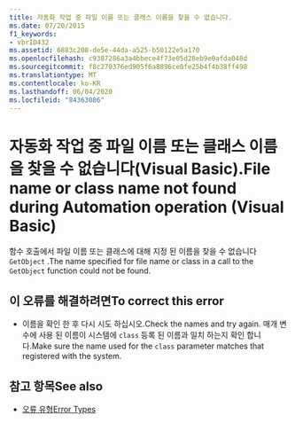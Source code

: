 ```yaml
---
title: 자동화 작업 중 파일 이름 또는 클래스 이름을 찾을 수 없습니다.
ms.date: 07/20/2015
f1_keywords:
- vbrID432
ms.assetid: 6883c208-de5e-44da-a525-b50122e5a170
ms.openlocfilehash: c9387286a3a4bbece4f73e05d28eb9e0afda048d
ms.sourcegitcommit: f8c270376ed905f6a8896ce0fe25b4f4b38ff498
ms.translationtype: MT
ms.contentlocale: ko-KR
ms.lasthandoff: 06/04/2020
ms.locfileid: "84363086"
---
```

# <a name="file-name-or-class-name-not-found-during-automation-operation-visual-basic"></a><span data-ttu-id="1edc6-102">자동화 작업 중 파일 이름 또는 클래스 이름을 찾을 수 없습니다(Visual Basic).</span><span class="sxs-lookup"><span data-stu-id="1edc6-102">File name or class name not found during Automation operation (Visual Basic)</span></span>
<span data-ttu-id="1edc6-103">함수 호출에서 파일 이름 또는 클래스에 대해 지정 된 이름을 찾을 수 없습니다 `GetObject` .</span><span class="sxs-lookup"><span data-stu-id="1edc6-103">The name specified for file name or class in a call to the `GetObject` function could not be found.</span></span>  
  
## <a name="to-correct-this-error"></a><span data-ttu-id="1edc6-104">이 오류를 해결하려면</span><span class="sxs-lookup"><span data-stu-id="1edc6-104">To correct this error</span></span>  
  
- <span data-ttu-id="1edc6-105">이름을 확인 한 후 다시 시도 하십시오.</span><span class="sxs-lookup"><span data-stu-id="1edc6-105">Check the names and try again.</span></span> <span data-ttu-id="1edc6-106">매개 변수에 사용 된 이름이 시스템에 `class` 등록 된 이름과 일치 하는지 확인 합니다.</span><span class="sxs-lookup"><span data-stu-id="1edc6-106">Make sure the name used for the `class` parameter matches that registered with the system.</span></span>  
  
## <a name="see-also"></a><span data-ttu-id="1edc6-107">참고 항목</span><span class="sxs-lookup"><span data-stu-id="1edc6-107">See also</span></span>

- [<span data-ttu-id="1edc6-108">오류 유형</span><span class="sxs-lookup"><span data-stu-id="1edc6-108">Error Types</span></span>](../../programming-guide/language-features/error-types.md)
